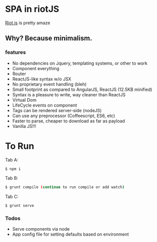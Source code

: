 
# SPA in riotJS

[Riot.js](http://riotjs.com/) is pretty amaze

## Why? Because minimalism.

### features

- No dependencies on Jquery, templating systems, or other to work
- Component everything
- Router
- ReactJS-like syntax w/o JSX 
- No proprietary event handling (bleh)
- Small footprint as compared to AngularJS, ReactJS (12.5KB minified)
- Syntax is a pleasure to write, way cleaner than ReactJS
- Virtual Dom
- LifeCycle events on component
- Tags can be rendered server-side (nodeJS)
- Can use any preprocessor (Coffeescript, ES6, etc)
- Faster to parse, cheaper to download as far as payload
- Vanilla JS!!!

To Run
=====

Tab A:
```sh
$ npm i
```

Tab B:
```sh
$ grunt compile (continue to run compile or add watch)
```

Tab C:
```sh
$ grunt serve
```

### Todos

 - Serve components via node
 - App config file for setting defaults based on environment